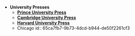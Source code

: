 - **University Presses**
	- **[Prince University Press](https://press.princeton.edu/)**
	- [**Cambridge University Press**](https://www.cambridge.org/)
	- [**Harvard University Press**](https://www.hup.harvard.edu/)
	- Chicago
	  id:: 65ca7fb7-9b73-4dcd-b944-de50f2261cf3